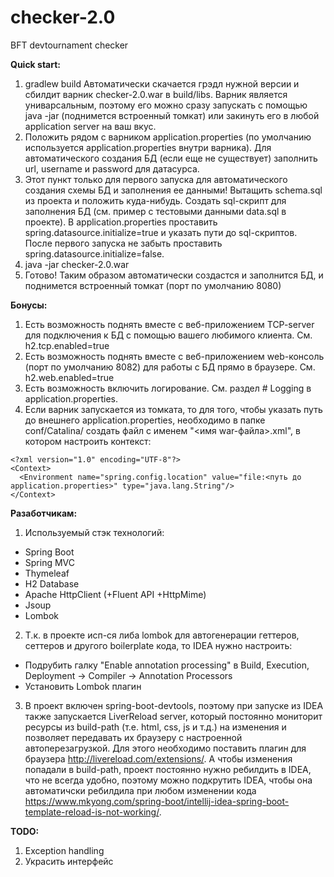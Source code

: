 # checker-2.0
BFT devtournament checker

**Quick start:**
1) gradlew build
Автоматически скачается грэдл нужной версии и сбилдит варник checker-2.0.war в build/libs. Варник является униварсальным, поэтому его можно сразу запускать с помощью java -jar (поднимется встроенный томкат) или закинуть его в любой application server на ваш вкус.
3) Положить рядом с варником application.properties (по умолчанию используется application.properties внутри варника). Для автоматического создания БД (если еще не существует) заполнить url, username и password для датасурса.
2) Этот пункт только для первого запуска для автоматического создания схемы БД и заполнения ее данными! Вытащить schema.sql из проекта и положить куда-нибудь. Создать sql-скрипт для заполнения БД (см. пример с тестовыми данными data.sql в проекте). В application.properties проставить spring.datasource.initialize=true и указать пути до sql-скриптов. После первого запуска не забыть проставить spring.datasource.initialize=false.
3) java -jar checker-2.0.war
4) Готово! Таким образом автоматически создастся и заполнится БД, и поднимется встроенный томкат (порт по умолчанию 8080)

**Бонусы:**
1) Есть возможность поднять вместе с веб-приложением TCP-server для подключения к БД с помощью вашего любимого клиента. См. h2.tcp.enabled=true
2) Есть возможность поднять вместе с веб-приложением web-консоль (порт по умолчанию 8082) для работы с БД прямо в браузере. См. h2.web.enabled=true
3) Есть возможность включить логирование. См. раздел # Logging в application.properties.
4) Если варник запускается из томката, то для того, чтобы указать путь до внешнего application.properties, необходимо в папке conf/Catalina/<hostname> создать файл с именем "<имя war-файла>.xml", в котором настроить контекст:
```
<?xml version="1.0" encoding="UTF-8"?>
<Context>
  <Environment name="spring.config.location" value="file:<путь до application.properties>" type="java.lang.String"/>
</Context>
```

**Разаботчикам:**
1) Используемый стэк технологий:
  - Spring Boot
  - Spring MVC
  - Thymeleaf
  - H2 Database
  - Apache HttpClient (+Fluent API +HttpMime)
  - Jsoup
  - Lombok
2) Т.к. в проекте исп-ся либа lombok для автогенерации геттеров, сеттеров и другого boilerplate кода, то IDEA нужно настроить:
  - Подрубить галку "Enable annotation processing" в Build, Execution, Deployment -> Compiler -> Annotation Processors
  - Установить Lombok плагин
3) В проект включен spring-boot-devtools, поэтому при запуске из IDEA также запускается LiverReload server, который постоянно мониторит ресурсы из build-path (т.е. html, css, js и т.д.) на изменения и позволяет передавать их браузеру с настроенной автоперезагрузкой. Для этого необходимо поставить плагин для браузера http://livereload.com/extensions/. А чтобы изменения попадали в build-path, проект постоянно нужно ребилдить в IDEA, что не всегда удобно, поэтому можно подкрутить IDEA, чтобы она автоматичски ребилдила при любом изменении кода https://www.mkyong.com/spring-boot/intellij-idea-spring-boot-template-reload-is-not-working/.

**TODO:**
1) Exception handling
2) Украсить интерфейс
